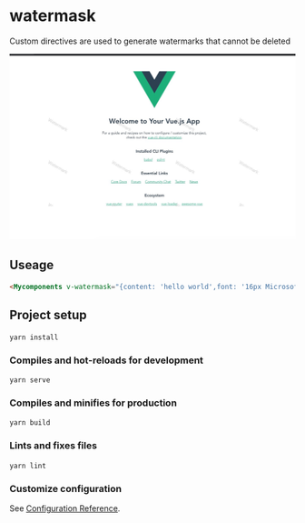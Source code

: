 # watermask
Custom directives are used to generate watermarks that cannot be deleted

![watermask](./src/assets/B6291024-F90A-46A4-A354-00ED4F81A57D.png)

## Useage
```html
<Mycomponents v-watermask="{content: 'hello world',font: '16px Microsoft YaHei'}">
```

## Project setup
```
yarn install
```

### Compiles and hot-reloads for development
```
yarn serve
```

### Compiles and minifies for production
```
yarn build
```

### Lints and fixes files
```
yarn lint
```

### Customize configuration
See [Configuration Reference](https://cli.vuejs.org/config/).
